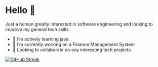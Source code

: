 # Hello 👋

Just a human greatly interested in software engineering and looking to improve my general tech skills.

- 🌱 I’m actively learning java
- 🔭 I’m currently working on a Finance Management System
- 👯 Looking to collaborate on any interesting tech projects.

  
[![GitHub Streak](https://streak-stats.demolab.com?user=Fel-ly&theme=blueberry-duo)](https://git.io/streak-stats)
